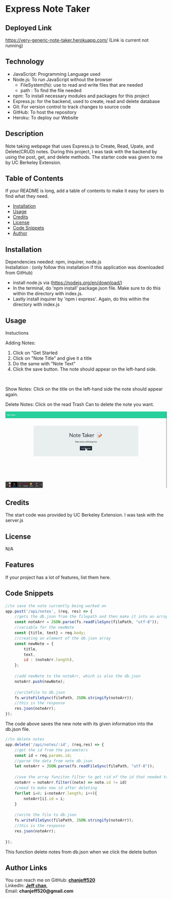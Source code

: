 # __Express Note Taker__

## Deployed Link

https://very-generic-note-taker.herokuapp.com/ (Link is current not running)

## Technology

- JavaScript: Programming Language used
- Node.js: To run JavaScript without the browser
    * FileSystem(fs): use to read and write files that are needed
    * path : To find the file needed
- npm: To install necessary modules and packages for this project
- Express.js: for the backend, used to create, read and delete database
- Git: For version control to track changes to source code
- GitHub: To host the repository
- Heroku: To deploy our Website

## Description

Note taking webpage that uses Express.js to Create, Read, Upate, and Delete(CRUD) notes. During this project, I was task with the backend by using the post, get, and delete methods. The starter code was given to me by UC Berkeley Extension.

## Table of Contents

If your README is long, add a table of contents to make it easy for users to find what they need.

- [Installation](#installation)
- [Usage](#usage)
- [Credits](#credits)
- [License](#license)
- [Code Snippets](#code-snippets)
- [Author](#author-links)


## Installation

  Dependencies needed: npm, inquirer, node.js<br>
  Installation : (only follow this installation if this application was downloaded from GitHub)
   - install node.js via (https://nodejs.org/en/download/)
   - In the terminal, do 'npm install' package.json file. Make sure to do this within the directory with index.js.
   - Lastly install inquirer by 'npm i express'. Again, do this within the directory with index.js

## Usage

Instuctions <br>

Adding Notes:
1) Click on "Get Started
2) Click on "Note Title" and give it a title
3) Do the same with "Note Text"
4) Click the save button. The note should appear on the left-hand side.
<br>

Show Notes: Click on the title on the left-hand side the note should appear again.<br>

Delete Notes: Click on the read Trash Can to delete the note you want.<br>


![Gif of Note-Taker](./public/assets/Note-Taker.gif)


## Credits

The start code was provided by UC Berkeley Extension. I was task with the server.js

## License

N/A

## Features

If your project has a lot of features, list them here.

## Code Snippets

```js
//to save the note currently being worked on
app.post('/api/notes', (req, res) => {
    //gets the db.json from the filepath and then make it into an array/object
    const noteArr = JSON.parse(fs.readFileSync(filePath, "utf-8"));
    //variable for the newNote
    const {title, text} = req.body;
    //creating an element of the db.json array
    const newNote = {
        title,
        text,
        id : (noteArr.length),
    };

    //add newNote to the noteArr, which is also the db.json
    noteArr.push(newNote);

    //writeFile to db.json
    fs.writeFileSync(filePath, JSON.stringify(noteArr));
    //this is the response 
    res.json(noteArr);
});

```

The code above saves the new note with its given information into the db.json file.


```js
//to delete notes
app.delete('/api/notes/:id', (req,res) => {
    //get the id from the parameters
    const id = req.params.id;
    //parse the data from note db.json
    let noteArr = JSON.parse(fs.readFileSync(filePath, "utf-8"));

    //use the array funciton filter to get rid of the id that needed to be deleted
    noteArr = noteArr.filter((note) => note.id != id)
    //need to make new id after deleting
    for(let i=0; i<noteArr.length; i++){
        noteArr[i].id = i;
    }

    //write the file to db.json
    fs.writeFileSync(filePath, JSON.stringify(noteArr));
    //this is the response 
    res.json(noteArr);
    
});

```

This function delete notes from db.json when we click the delete button


## Author Links

  You can reach me on
  GitHub: [__chanjeff520__](https://github.com/chanjeff520) <br>
  LinkedIn: [__Jeff chan__](https://www.linkedin.com/in/jefflchan/),<br>
  Email:  __chanjeff520@gmail.com__
